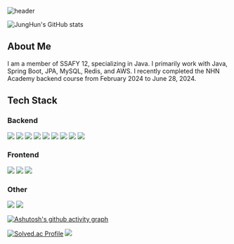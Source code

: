 ![header](https://capsule-render.vercel.app/api?type=wave&color=auto&height=100&section=header&text=HI%20I%20AM%20CHAEJUNGHUN%20&animation=fadeIn&fontSize=40)

![JungHun's GitHub stats](https://github-readme-stats.vercel.app/api?username=chaesc1&show_icons=true&theme=radical)

## About Me
I am a member of SSAFY 12, specializing in Java. I primarily work with Java, Spring Boot, JPA, MySQL, Redis, and AWS. I recently completed the NHN Academy backend course from February 2024 to June 28, 2024.

## Tech Stack

### Backend
<img src="https://img.shields.io/badge/JAVA-EE3221?style=round-square&logo=java&logoColor=white"/> <img src="https://img.shields.io/badge/SpringBoot-6DB33F?style=round-square&logo=spring&logoColor=white"/> <img src="https://img.shields.io/badge/JPA-6DB33F?style=round-square&logo=spring&logoColor=white"/>
<img src="https://img.shields.io/badge/MySQL-4479A1?style=round-square&logo=mysql&logoColor=white"/> <img src="https://img.shields.io/badge/Redis-DC382D?style=round-square&logo=redis&logoColor=white"/> <img src="https://img.shields.io/badge/AWS-232F3E?style=round-square&logo=amazon-aws&logoColor=white"/>
<img src="https://img.shields.io/badge/Python-3776AB?style=round-square&logo=python&logoColor=white"/> <img src="https://img.shields.io/badge/PyTorch-EE4C2C?style=round-square&logo=pytorch&logoColor=white"/> <img src="https://img.shields.io/badge/OpenCV-5C3EE8?style=round-square&logo=OpenCV&logoColor=Purple"/>

### Frontend
<img src="https://img.shields.io/badge/Typescript-FDB515?style=round-square&logo=TypeScript&logoColor=Purple"/>
<img src="https://img.shields.io/badge/Expo-9933CC?style=round-square&logo=Expo&logoColor=Purple"/>
<img src="https://img.shields.io/badge/React-61DAFB?style=round-square&logo=React&logoColor=black"/>

### Other
<img src="https://img.shields.io/badge/Clang-A8B9CC?style=round-square&logo=C&logoColor=black"/>
<img src="https://img.shields.io/badge/.NET-512BD4?style=round-square&logo=dotnet&logoColor=black"/>

[![Ashutosh's github activity graph](https://github-readme-activity-graph.vercel.app/graph?username=chaesc1&theme=dracula)](https://github.com/ashutosh00710/github-readme-activity-graph)

[![Solved.ac Profile](http://mazassumnida.wtf/api/generate_badge?boj=chaesc1223)](https://solved.ac/chaesc1223)
![](./profile-3d-contrib/profile-green-animate.svg)
